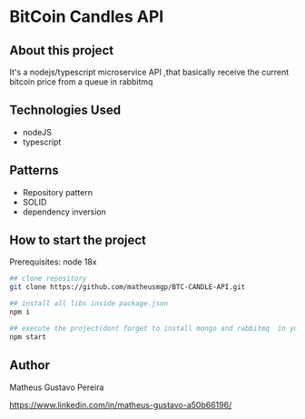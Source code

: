 # BitCoin Candles API

## About this project

It's a nodejs/typescript microservice API ,that basically receive the current bitcoin price from a queue in rabbitmq

## Technologies Used

- nodeJS
- typescript

## Patterns

- Repository pattern
- SOLID
- dependency inversion


## How to start the project

Prerequisites: node 18x

```bash
## clone repository
git clone https://github.com/matheusmgp/BTC-CANDLE-API.git

## install all libs inside package.json
npm i

## execute the project(dont forget to install mongo and rabbitmq  in your local PC or use docker container)
npm start
```

## Author

Matheus Gustavo Pereira

https://www.linkedin.com/in/matheus-gustavo-a50b66196/
